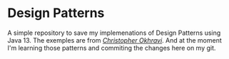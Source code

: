 # Design Patterns
A simple repository to save my implemenations of Design Patterns using Java 13. 
The exemples are from [*Christopher Okhravi*](https://www.youtube.com/channel/UCbF-4yQQAWw-UnuCd2Azfzg). 
And at the moment I'm learning those patterns and commiting the changes here on my git.
